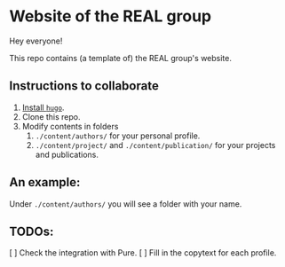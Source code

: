 # Website of the REAL group

Hey everyone!

This repo contains (a template of) the REAL group's website.

## Instructions to collaborate

1. [Install `hugo`](https://wowchemy.com/docs/getting-started/install-hugo-extended/#prerequisites).
2. Clone this repo.
3. Modify contents in folders
   1. `./content/authors/` for your personal profile.
   2. `./content/project/` and `./content/publication/` for your projects and publications.

## An example:

Under `./content/authors/` you will see a folder with your name.


## TODOs:

[ ] Check the integration with Pure.
[ ] Fill in the copytext for each profile.
